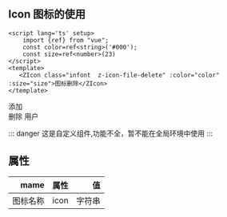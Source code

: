 ## Icon 图标的使用
```vue
<script lang='ts' setup>
    import {ref} from "vue";
    const color=ref<string>('#000');
    const size=ref<number>(23)
</script>
<template> 
   <ZIcon class="infont  z-icon-file-delete" :color="color" :size="size">图标删除</ZIcon>
</template>
```
<ZIcon icon="icon-add">添加</ZIcon>
<br/>
<ZIcon icon="icon-ashbin">删除</ZIcon>
<ZIcon icon='icon-iconfontmark'>用户</ZIcon>

::: danger
这是自定义组件,功能不全，暂不能在全局环境中使用
:::

## 属性
| mame        | 属性           | 值  |
| ------------:|:-------------:| -----:|
| 图标名称 | icon     |  字符串 |